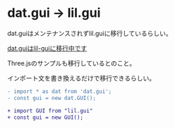 # dat.gui -> lil.gui

dat.guiはメンテナンスされずlil.guiに移行しているらしい。

[dat.guiはlil-guiに移行中です](https://qiita.com/masato_makino/items/1e66b7e6b5bb69865ff4#:~:text=lil%2Dgui%E3%81%AFthree.js,%E3%81%AB%E6%8E%A1%E7%94%A8%E3%81%95%E3%82%8C%E3%81%BE%E3%81%97%E3%81%9F%E3%80%82)

Three.jsのサンプルも移行しているとのこと。

インポート文を書き換えるだけで移行できるらしい。

```diff
- import * as dat from 'dat.gui';
- const gui = new dat.GUI();

+ import GUI from "lil.gui"
+ const gui = new GUI();
```
